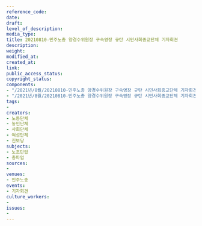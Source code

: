 ```yaml
---
reference_code: 
date: 
draft: 
level_of_description: 
media_type: 
title: 20210810-민주노총 양경수위원장 구속영장 규탄 시민사회종교단체 기자회견
description: 
weight: 
modified_at: 
created_at: 
link: 
public_access_status: 
copyright_status: 
components:
- "/2021년/8월/20210810-민주노총 양경수위원장 구속영장 규탄 시민사회종교단체 기자회견/403836_60407_3727.jpg"
- "/2021년/8월/20210810-민주노총 양경수위원장 구속영장 규탄 시민사회종교단체 기자회견/403836_60408_3749.jpg"
tags:
- 
creators:
- 노동단체
- 농민단체
- 사회단체
- 여성단체
- 진보당
subjects:
- 노조탄압
- 총파업
sources:
- 
venues:
- 민주노총
events:
- 기자회견
culture_workers:
- 
issues:
- 
---
```

